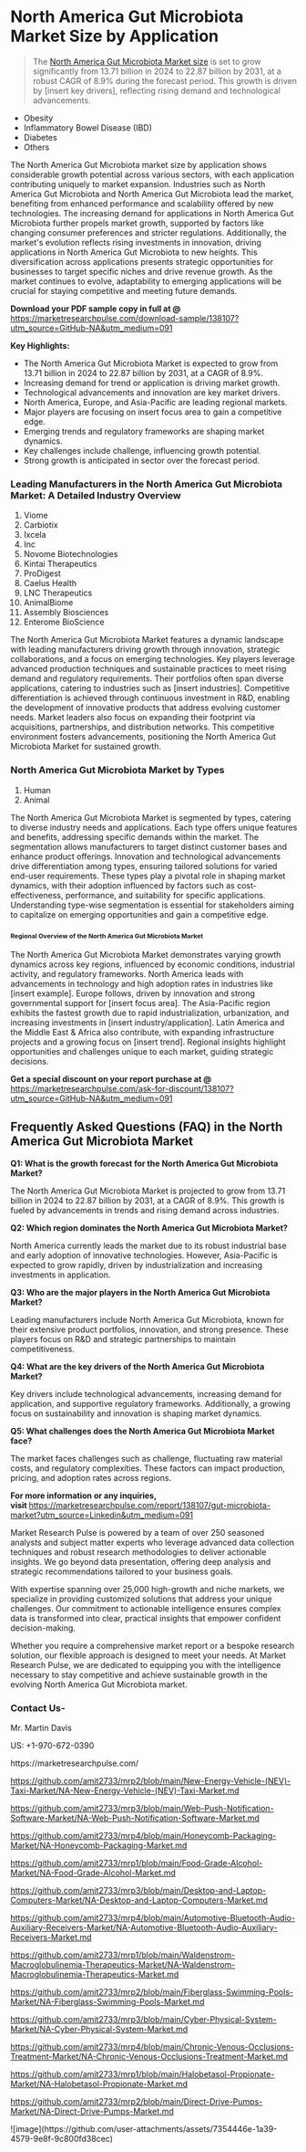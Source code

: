 <h1>North America Gut Microbiota Market&nbsp;Size by Application</h1><blockquote><p>The <a href="https://marketresearchpulse.com/download-sample/138107?utm_source=GitHub-NA&amp;utm_medium=091">North America Gut Microbiota Market size</a> is set to grow significantly from 13.71 billion in 2024 to 22.87 billion by 2031, at a robust CAGR of 8.9% during the forecast period. This growth is driven by [insert key drivers], reflecting rising demand and technological advancements.</p></blockquote><ul><li>Obesity<li> Inflammatory Bowel Disease (IBD)<li> Diabetes<li> Others</li></ul><p>The North America Gut Microbiota market size by application shows considerable growth potential across various sectors, with each application contributing uniquely to market expansion. Industries such as North America Gut Microbiota and North America Gut Microbiota lead the market, benefiting from enhanced performance and scalability offered by new technologies. The increasing demand for applications in North America Gut Microbiota further propels market growth, supported by factors like changing consumer preferences and stricter regulations. Additionally, the market's evolution reflects rising investments in innovation, driving applications in North America Gut Microbiota to new heights. This diversification across applications presents strategic opportunities for businesses to target specific niches and drive revenue growth. As the market continues to evolve, adaptability to emerging applications will be crucial for staying competitive and meeting future demands.</p><p><strong>Download your PDF sample copy in full at @ </strong><a href="https://marketresearchpulse.com/download-sample/138107?utm_source=GitHub-NA&amp;utm_medium=091">https://marketresearchpulse.com/download-sample/138107?utm_source=GitHub-NA&amp;utm_medium=091</a></p><p><strong>Key Highlights: </strong></p><ul><li>The North America Gut Microbiota Market is expected to grow from 13.71 billion in 2024 to 22.87 billion by 2031, at a CAGR of 8.9%.</li><li>Increasing demand for trend or application is driving market growth.</li><li>Technological advancements and innovation are key market drivers.</li><li>North America, Europe, and Asia-Pacific are leading regional markets.</li><li>Major players are focusing on insert focus area to gain a competitive edge.</li><li>Emerging trends and regulatory frameworks are shaping market dynamics.</li><li>Key challenges include challenge, influencing growth potential.</li><li>Strong growth is anticipated in sector over the forecast period.</li></ul><h3>Leading Manufacturers in the North America Gut Microbiota Market: A Detailed Industry Overview</h3><ol><li>Viome</li><li>Carbiotix</li><li>Ixcela</li><li>Inc</li><li>Novome Biotechnologies</li><li>Kintai Therapeutics</li><li>ProDigest</li><li>Caelus Health</li><li>LNC Therapeutics</li><li>AnimalBiome</li><li>Assembly Biosciences</li><li>Enterome BioScience</li></ol><div class="flex max-w-full flex-col flex-grow"><div class="min-h-8 text-message flex w-full flex-col items-end gap-2 whitespace-normal break-words [.text-message+&amp;]:mt-5" dir="auto" data-message-author-role="assistant" data-message-id="fd8432e4-4910-450d-b182-61b7bfb0a01f" data-message-model-slug="gpt-4o"><div class="flex w-full flex-col gap-1 empty:hidden first:pt-[3px]"><div class="markdown prose w-full break-words dark:prose-invert light"><p>The North America Gut Microbiota Market features a dynamic landscape with leading manufacturers driving growth through innovation, strategic collaborations, and a focus on emerging technologies. Key players leverage advanced production techniques and sustainable practices to meet rising demand and regulatory requirements. Their portfolios often span diverse applications, catering to industries such as [insert industries]. Competitive differentiation is achieved through continuous investment in R&amp;D, enabling the development of innovative products that address evolving customer needs. Market leaders also focus on expanding their footprint via acquisitions, partnerships, and distribution networks. This competitive environment fosters advancements, positioning the North America Gut Microbiota Market for sustained growth.</p></div></div></div></div><h3>North America Gut Microbiota Market by Types</h3><ol><li>Human<li> Animal</li></ol><div class="flex max-w-full flex-col flex-grow"><div class="min-h-8 text-message flex w-full flex-col items-end gap-2 whitespace-normal break-words [.text-message+&amp;]:mt-5" dir="auto" data-message-author-role="assistant" data-message-id="084470be-0bb7-4664-bddf-5156b4f41249" data-message-model-slug="gpt-4o-mini"><div class="flex w-full flex-col gap-1 empty:hidden first:pt-[3px]"><div class="markdown prose w-full break-words dark:prose-invert light"><p>The North America Gut Microbiota Market is segmented by types, catering to diverse industry needs and applications. Each type offers unique features and benefits, addressing specific demands within the market. The segmentation allows manufacturers to target distinct customer bases and enhance product offerings. Innovation and technological advancements drive differentiation among types, ensuring tailored solutions for varied end-user requirements. These types play a pivotal role in shaping market dynamics, with their adoption influenced by factors such as cost-effectiveness, performance, and suitability for specific applications. Understanding type-wise segmentation is essential for stakeholders aiming to capitalize on emerging opportunities and gain a competitive edge.</p></div></div></div></div><h3><span style="font-size: 11px;">Regional Overview of the North America Gut Microbiota Market</span></h3><div class="flex max-w-full flex-col flex-grow"><div class="min-h-8 text-message flex w-full flex-col items-end gap-2 whitespace-normal break-words [.text-message+&amp;]:mt-5" dir="auto" data-message-author-role="assistant" data-message-id="e9038762-ce64-4e30-91c9-9bd413514231" data-message-model-slug="gpt-4o-mini"><div class="flex w-full flex-col gap-1 empty:hidden first:pt-[3px]"><div class="markdown prose w-full break-words dark:prose-invert light"><p>The North America Gut Microbiota Market demonstrates varying growth dynamics across key regions, influenced by economic conditions, industrial activity, and regulatory frameworks. North America leads with advancements in technology and high adoption rates in industries like [insert example]. Europe follows, driven by innovation and strong governmental support for [insert focus area]. The Asia-Pacific region exhibits the fastest growth due to rapid industrialization, urbanization, and increasing investments in [insert industry/application]. Latin America and the Middle East &amp; Africa also contribute, with expanding infrastructure projects and a growing focus on [insert trend]. Regional insights highlight opportunities and challenges unique to each market, guiding strategic decisions.</p></div></div></div></div><p><strong>Get a special discount on your report purchase at @ </strong><a href="https://marketresearchpulse.com/ask-for-discount/138107?utm_source=GitHub-NA&amp;utm_medium=091">https://marketresearchpulse.com/ask-for-discount/138107?utm_source=GitHub-NA&amp;utm_medium=091</a></p><h2>Frequently Asked Questions (FAQ) in the North America Gut Microbiota Market</h2><p><strong>Q1: What is the growth forecast for the North America Gut Microbiota Market?</strong></p><p>The North America Gut Microbiota Market is projected to grow from 13.71 billion in 2024 to 22.87 billion by 2031, at a CAGR of 8.9%. This growth is fueled by advancements in trends and rising demand across industries.</p><p><strong>Q2: Which region dominates the North America Gut Microbiota Market?</strong></p><p>North America currently leads the market due to its robust industrial base and early adoption of innovative technologies. However, Asia-Pacific is expected to grow rapidly, driven by industrialization and increasing investments in application.</p><p><strong>Q3: Who are the major players in the North America Gut Microbiota Market?</strong></p><p>Leading manufacturers include North America Gut Microbiota, known for their extensive product portfolios, innovation, and strong presence. These players focus on R&amp;D and strategic partnerships to maintain competitiveness.</p><p><strong>Q4: What are the key drivers of the North America Gut Microbiota Market?</strong></p><p>Key drivers include technological advancements, increasing demand for application, and supportive regulatory frameworks. Additionally, a growing focus on sustainability and innovation is shaping market dynamics.</p><p><strong>Q5: What challenges does the North America Gut Microbiota Market face?</strong></p><p>The market faces challenges such as challenge, fluctuating raw material costs, and regulatory complexities. These factors can impact production, pricing, and adoption rates across regions.</p><p><strong>For more information or any inquiries, visit&nbsp;</strong><a href="https://marketresearchpulse.com/report/138107/gut-microbiota-market?utm_source=Linkedin&utm_medium=091">https://marketresearchpulse.com/report/138107/gut-microbiota-market?utm_source=Linkedin&utm_medium=091</a></p><p>Market Research Pulse is powered by a team of over 250 seasoned analysts and subject matter experts who leverage advanced data collection techniques and robust research methodologies to deliver actionable insights. We go beyond data presentation, offering deep analysis and strategic recommendations tailored to your business goals.</p><p>With expertise spanning over 25,000 high-growth and niche markets, we specialize in providing customized solutions that address your unique challenges. Our commitment to actionable intelligence ensures complex data is transformed into clear, practical insights that empower confident decision-making.</p><p>Whether you require a comprehensive market report or a bespoke research solution, our flexible approach is designed to meet your needs. At Market Research Pulse, we are dedicated to equipping you with the intelligence necessary to stay competitive and achieve sustainable growth in the evolving North America Gut Microbiota market.</p><h3><strong>Contact Us-</strong></h3><p>Mr. Martin Davis</p><p>US: +1-970-672-0390</p><p>https://marketresearchpulse.com/</p><p><a href="https://github.com/amit2733/mrp2/blob/main/New-Energy-Vehicle-(NEV)-Taxi-Market/NA-New-Energy-Vehicle-(NEV)-Taxi-Market.md">https://github.com/amit2733/mrp2/blob/main/New-Energy-Vehicle-(NEV)-Taxi-Market/NA-New-Energy-Vehicle-(NEV)-Taxi-Market.md</a></p><p><a href="https://github.com/amit2733/mrp3/blob/main/Web-Push-Notification-Software-Market/NA-Web-Push-Notification-Software-Market.md">https://github.com/amit2733/mrp3/blob/main/Web-Push-Notification-Software-Market/NA-Web-Push-Notification-Software-Market.md</a></p><p><a href="https://github.com/amit2733/mrp4/blob/main/Honeycomb-Packaging-Market/NA-Honeycomb-Packaging-Market.md">https://github.com/amit2733/mrp4/blob/main/Honeycomb-Packaging-Market/NA-Honeycomb-Packaging-Market.md</a></p><p><a href="https://github.com/amit2733/mrp1/blob/main/Food-Grade-Alcohol-Market/NA-Food-Grade-Alcohol-Market.md">https://github.com/amit2733/mrp1/blob/main/Food-Grade-Alcohol-Market/NA-Food-Grade-Alcohol-Market.md</a></p><p><a href="https://github.com/amit2733/mrp3/blob/main/Desktop-and-Laptop-Computers-Market/NA-Desktop-and-Laptop-Computers-Market.md">https://github.com/amit2733/mrp3/blob/main/Desktop-and-Laptop-Computers-Market/NA-Desktop-and-Laptop-Computers-Market.md</a></p><p><a href="https://github.com/amit2733/mrp4/blob/main/Automotive-Bluetooth-Audio-Auxiliary-Receivers-Market/NA-Automotive-Bluetooth-Audio-Auxiliary-Receivers-Market.md">https://github.com/amit2733/mrp4/blob/main/Automotive-Bluetooth-Audio-Auxiliary-Receivers-Market/NA-Automotive-Bluetooth-Audio-Auxiliary-Receivers-Market.md</a></p><p><a href="https://github.com/amit2733/mrp1/blob/main/Waldenstrom-Macroglobulinemia-Therapeutics-Market/NA-Waldenstrom-Macroglobulinemia-Therapeutics-Market.md">https://github.com/amit2733/mrp1/blob/main/Waldenstrom-Macroglobulinemia-Therapeutics-Market/NA-Waldenstrom-Macroglobulinemia-Therapeutics-Market.md</a></p><p><a href="https://github.com/amit2733/mrp2/blob/main/Fiberglass-Swimming-Pools-Market/NA-Fiberglass-Swimming-Pools-Market.md">https://github.com/amit2733/mrp2/blob/main/Fiberglass-Swimming-Pools-Market/NA-Fiberglass-Swimming-Pools-Market.md</a></p><p><a href="https://github.com/amit2733/mrp3/blob/main/Cyber-Physical-System-Market/NA-Cyber-Physical-System-Market.md">https://github.com/amit2733/mrp3/blob/main/Cyber-Physical-System-Market/NA-Cyber-Physical-System-Market.md</a></p><p><a href="https://github.com/amit2733/mrp4/blob/main/Chronic-Venous-Occlusions-Treatment-Market/NA-Chronic-Venous-Occlusions-Treatment-Market.md">https://github.com/amit2733/mrp4/blob/main/Chronic-Venous-Occlusions-Treatment-Market/NA-Chronic-Venous-Occlusions-Treatment-Market.md</a></p><p><a href="https://github.com/amit2733/mrp1/blob/main/Halobetasol-Propionate-Market/NA-Halobetasol-Propionate-Market.md">https://github.com/amit2733/mrp1/blob/main/Halobetasol-Propionate-Market/NA-Halobetasol-Propionate-Market.md</a></p><p><a href="https://github.com/amit2733/mrp2/blob/main/Direct-Drive-Pumps-Market/NA-Direct-Drive-Pumps-Market.md">https://github.com/amit2733/mrp2/blob/main/Direct-Drive-Pumps-Market/NA-Direct-Drive-Pumps-Market.md</a></p>
![image](https://github.com/user-attachments/assets/7354446e-1a39-4579-9e8f-9c800fd38cec)

